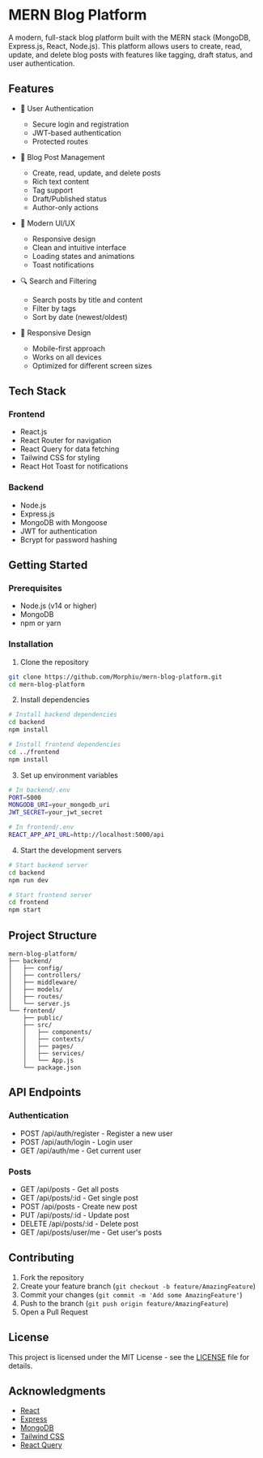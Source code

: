 # MERN Blog Platform

A modern, full-stack blog platform built with the MERN stack (MongoDB, Express.js, React, Node.js). This platform allows users to create, read, update, and delete blog posts with features like tagging, draft status, and user authentication.

## Features

- 🔐 User Authentication
  - Secure login and registration
  - JWT-based authentication
  - Protected routes

- 📝 Blog Post Management
  - Create, read, update, and delete posts
  - Rich text content
  - Tag support
  - Draft/Published status
  - Author-only actions

- 🎨 Modern UI/UX
  - Responsive design
  - Clean and intuitive interface
  - Loading states and animations
  - Toast notifications

- 🔍 Search and Filtering
  - Search posts by title and content
  - Filter by tags
  - Sort by date (newest/oldest)

- 📱 Responsive Design
  - Mobile-first approach
  - Works on all devices
  - Optimized for different screen sizes

## Tech Stack

### Frontend
- React.js
- React Router for navigation
- React Query for data fetching
- Tailwind CSS for styling
- React Hot Toast for notifications

### Backend
- Node.js
- Express.js
- MongoDB with Mongoose
- JWT for authentication
- Bcrypt for password hashing

## Getting Started

### Prerequisites
- Node.js (v14 or higher)
- MongoDB
- npm or yarn

### Installation

1. Clone the repository
```bash
git clone https://github.com/Morphiu/mern-blog-platform.git
cd mern-blog-platform
```

2. Install dependencies
```bash
# Install backend dependencies
cd backend
npm install

# Install frontend dependencies
cd ../frontend
npm install
```

3. Set up environment variables
```bash
# In backend/.env
PORT=5000
MONGODB_URI=your_mongodb_uri
JWT_SECRET=your_jwt_secret

# In frontend/.env
REACT_APP_API_URL=http://localhost:5000/api
```

4. Start the development servers
```bash
# Start backend server
cd backend
npm run dev

# Start frontend server
cd frontend
npm start
```

## Project Structure

```
mern-blog-platform/
├── backend/
│   ├── config/
│   ├── controllers/
│   ├── middleware/
│   ├── models/
│   ├── routes/
│   └── server.js
└── frontend/
    ├── public/
    ├── src/
    │   ├── components/
    │   ├── contexts/
    │   ├── pages/
    │   ├── services/
    │   └── App.js
    └── package.json
```

## API Endpoints

### Authentication
- POST /api/auth/register - Register a new user
- POST /api/auth/login - Login user
- GET /api/auth/me - Get current user

### Posts
- GET /api/posts - Get all posts
- GET /api/posts/:id - Get single post
- POST /api/posts - Create new post
- PUT /api/posts/:id - Update post
- DELETE /api/posts/:id - Delete post
- GET /api/posts/user/me - Get user's posts

## Contributing

1. Fork the repository
2. Create your feature branch (`git checkout -b feature/AmazingFeature`)
3. Commit your changes (`git commit -m 'Add some AmazingFeature'`)
4. Push to the branch (`git push origin feature/AmazingFeature`)
5. Open a Pull Request

## License

This project is licensed under the MIT License - see the [LICENSE](LICENSE) file for details.

## Acknowledgments

- [React](https://reactjs.org/)
- [Express](https://expressjs.com/)
- [MongoDB](https://www.mongodb.com/)
- [Tailwind CSS](https://tailwindcss.com/)
- [React Query](https://tanstack.com/query/latest)
